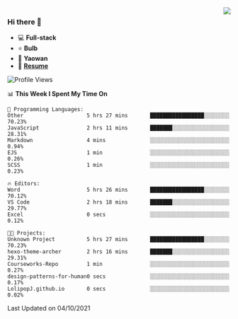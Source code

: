 <img align="right" src="https://github-readme-stats.vercel.app/api?username=LolipopJ&show_icons=true&count_private=true&hide_title=true&include_all_commits=true&theme=vue">

### Hi there 👋

- :computer: **Full-stack**
- :star: **Bulb**
- :pill: **Yaowan**
- :milky_way: [**Resume**](https://cdn.jsdelivr.net/gh/lolipopj/resume/export/resume-en.pdf)

<!--START_SECTION:waka-->
![Profile Views](http://img.shields.io/badge/Profile%20Views-18-blue)

📊 **This Week I Spent My Time On** 

```text
💬 Programming Languages: 
Other                    5 hrs 27 mins       █████████████████░░░░░░░░   70.23% 
JavaScript               2 hrs 11 mins       ███████░░░░░░░░░░░░░░░░░░   28.31% 
Markdown                 4 mins              ░░░░░░░░░░░░░░░░░░░░░░░░░   0.94% 
EJS                      1 min               ░░░░░░░░░░░░░░░░░░░░░░░░░   0.26% 
SCSS                     1 min               ░░░░░░░░░░░░░░░░░░░░░░░░░   0.23%

🔥 Editors: 
Word                     5 hrs 26 mins       █████████████████░░░░░░░░   70.12% 
VS Code                  2 hrs 18 mins       ███████░░░░░░░░░░░░░░░░░░   29.77% 
Excel                    0 secs              ░░░░░░░░░░░░░░░░░░░░░░░░░   0.12%

🐱‍💻 Projects: 
Unknown Project          5 hrs 27 mins       █████████████████░░░░░░░░   70.23% 
hexo-theme-archer        2 hrs 16 mins       ███████░░░░░░░░░░░░░░░░░░   29.31% 
Courseworks-Repo         1 min               ░░░░░░░░░░░░░░░░░░░░░░░░░   0.27% 
design-patterns-for-human0 secs              ░░░░░░░░░░░░░░░░░░░░░░░░░   0.17% 
LolipopJ.github.io       0 secs              ░░░░░░░░░░░░░░░░░░░░░░░░░   0.02%

```


 Last Updated on 04/10/2021
<!--END_SECTION:waka-->
